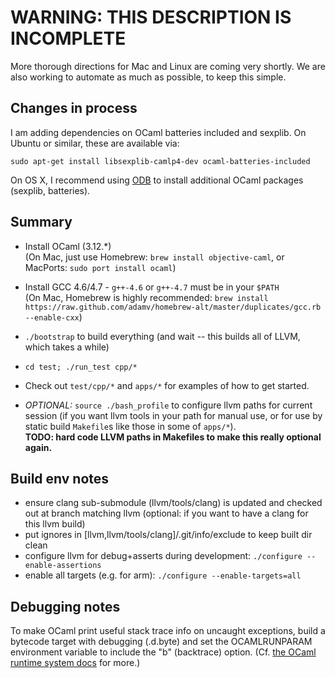 # WARNING: THIS DESCRIPTION IS INCOMPLETE #

More thorough directions for Mac and Linux are coming very shortly. We are also working to automate as much as possible, to keep this simple.

Changes in process
--------------------
I am adding dependencies on OCaml batteries included and sexplib. On Ubuntu or similar, these are available via:

	sudo apt-get install libsexplib-camlp4-dev ocaml-batteries-included

On OS X, I recommend using [ODB](https://github.com/thelema/odb/) to install additional OCaml packages (sexplib, batteries).

Summary
-------
- Install OCaml (3.12.*)  
  (On Mac, just use Homebrew: `brew install objective-caml`, or MacPorts: `sudo port install ocaml`)

- Install GCC 4.6/4.7 - `g++-4.6` or `g++-4.7` must be in your `$PATH`  
  (On Mac, Homebrew is highly recommended: `brew
install https://raw.github.com/adamv/homebrew-alt/master/duplicates/gcc.rb --enable-cxx`)

- `./bootstrap` to build everything (and wait -- this builds all of LLVM, which takes a while)

- `cd test; ./run_test cpp/*`

- Check out `test/cpp/*` and `apps/*` for examples of how to get started.

- _OPTIONAL:_ `source ./bash_profile` to configure llvm paths for current session (if you want llvm tools in your path for manual use, or for use by static build `Makefile`s like those in some of `apps/*`).  
  **TODO: hard code LLVM paths in Makefiles to make this really optional again.**


Build env notes
---------------
- ensure clang sub-submodule (llvm/tools/clang) is updated and checked out at branch matching llvm (optional: if you want to have a clang for this llvm build)
- put ignores in [llvm,llvm/tools/clang]/.git/info/exclude to keep built dir clean
- configure llvm for debug+asserts during development:
    `./configure --enable-assertions`
- enable all targets (e.g. for arm):
    `./configure --enable-targets=all`


Debugging notes
---------------
To make OCaml print useful stack trace info on uncaught exceptions, build a bytecode target with debugging (<target>.d.byte) and set the OCAMLRUNPARAM environment variable to include the "b" (backtrace) option. (Cf. [the OCaml runtime system docs](http://caml.inria.fr/pub/docs/manual-ocaml/manual024.html#toc96) for more.)
